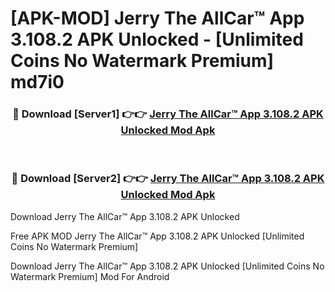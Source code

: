 # [APK-MOD] Jerry  The AllCar™ App 3.108.2 APK Unlocked - [Unlimited Coins No Watermark Premium] md7i0



<div align="center">
<h3>🔴 Download [Server1] 👉👉 <a href="https://momento.my/?title=Jerry__The_AllCar™_App_3.108.2_APK_Unlocked">Jerry  The AllCar™ App 3.108.2 APK Unlocked Mod Apk</a></h3><br>

<h3>🔴 Download [Server2] 👉👉 <a href="https://momento.my/?title=Jerry__The_AllCar™_App_3.108.2_APK_Unlocked">Jerry  The AllCar™ App 3.108.2 APK Unlocked Mod Apk</a></h3>
</div>



Download Jerry  The AllCar™ App 3.108.2 APK Unlocked 

Free APK MOD Jerry  The AllCar™ App 3.108.2 APK Unlocked [Unlimited Coins No Watermark Premium]

Download Jerry  The AllCar™ App 3.108.2 APK Unlocked [Unlimited Coins No Watermark Premium] Mod For Android
